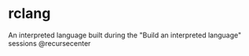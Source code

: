 # rclang
An interpreted language built during the "Build an interpreted language" sessions @recursecenter
